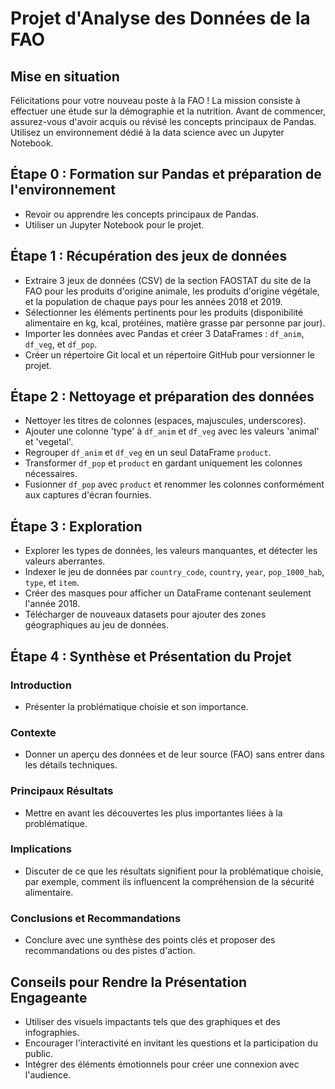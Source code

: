 # Projet d'Analyse des Données de la FAO

## Mise en situation

Félicitations pour votre nouveau poste à la FAO ! La mission consiste à effectuer une étude sur la démographie et la nutrition. Avant de commencer, assurez-vous d'avoir acquis ou révisé les concepts principaux de Pandas. Utilisez un environnement dédié à la data science avec un Jupyter Notebook.

## Étape 0 : Formation sur Pandas et préparation de l'environnement

- Revoir ou apprendre les concepts principaux de Pandas.
- Utiliser un Jupyter Notebook pour le projet.

## Étape 1 : Récupération des jeux de données

- Extraire 3 jeux de données (CSV) de la section FAOSTAT du site de la FAO pour les produits d'origine animale, les produits d'origine végétale, et la population de chaque pays pour les années 2018 et 2019.
- Sélectionner les éléments pertinents pour les produits (disponibilité alimentaire en kg, kcal, protéines, matière grasse par personne par jour).
- Importer les données avec Pandas et créer 3 DataFrames : `df_anim`, `df_veg`, et `df_pop`.
- Créer un répertoire Git local et un répertoire GitHub pour versionner le projet.

## Étape 2 : Nettoyage et préparation des données

- Nettoyer les titres de colonnes (espaces, majuscules, underscores).
- Ajouter une colonne 'type' à `df_anim` et `df_veg` avec les valeurs 'animal' et 'vegetal'.
- Regrouper `df_anim` et `df_veg` en un seul DataFrame `product`.
- Transformer `df_pop` et `product` en gardant uniquement les colonnes nécessaires.
- Fusionner `df_pop` avec `product` et renommer les colonnes conformément aux captures d'écran fournies.

## Étape 3 : Exploration

- Explorer les types de données, les valeurs manquantes, et détecter les valeurs aberrantes.
- Indexer le jeu de données par `country_code`, `country`, `year`, `pop_1000_hab`, `type`, et `item`.
- Créer des masques pour afficher un DataFrame contenant seulement l'année 2018.
- Télécharger de nouveaux datasets pour ajouter des zones géographiques au jeu de données.

## Étape 4 : Synthèse et Présentation du Projet

### Introduction

- Présenter la problématique choisie et son importance.

### Contexte

- Donner un aperçu des données et de leur source (FAO) sans entrer dans les détails techniques.

### Principaux Résultats

- Mettre en avant les découvertes les plus importantes liées à la problématique.

### Implications

- Discuter de ce que les résultats signifient pour la problématique choisie, par exemple, comment ils influencent la compréhension de la sécurité alimentaire.

### Conclusions et Recommandations

- Conclure avec une synthèse des points clés et proposer des recommandations ou des pistes d'action.

## Conseils pour Rendre la Présentation Engageante

- Utiliser des visuels impactants tels que des graphiques et des infographies.
- Encourager l'interactivité en invitant les questions et la participation du public.
- Intégrer des éléments émotionnels pour créer une connexion avec l'audience.
